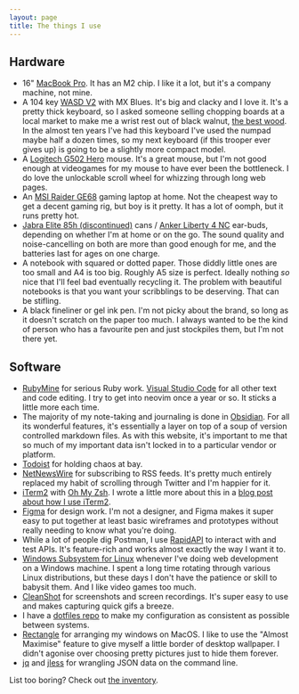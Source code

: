 ```yaml
---
layout: page
title: The things I use
---
```


## Hardware

- 16" [MacBook Pro](https://www.apple.com/uk/shop/buy-mac/macbook-pro). It has an M2 chip. I like it a lot, but it's a company machine, not mine.
- A 104 key [WASD V2](https://www.wasdkeyboards.com/products/mechanical-keyboards.html) with MX Blues. It's big and clacky and I love it. It's a pretty thick keyboard, so I asked someone selling chopping boards at a local market to make me a wrist rest out of black walnut, [the best wood](/best). In the almost ten years I've had this keyboard I've used the numpad maybe half a dozen times, so my next keyboard (if this trooper ever gives up) is going to be a slightly more compact model.
- A [Logitech G502 Hero](https://www.logitechg.com/en-gb/products/gaming-mice/g502-hero-gaming-mouse.910-005471.html) mouse. It's a great mouse, but I'm not good enough at videogames for my mouse to have ever been the bottleneck. I do love the unlockable scroll wheel for whizzing through long web pages.
- An [MSI Raider GE68](https://www.msi.com/Laptop/Raider-GE68-HX-13VX) gaming laptop at home. Not the cheapest way to get a decent gaming rig, but boy is it pretty. It has a lot of oomph, but it runs pretty hot.
- [Jabra Elite 85h (discontinued)](https://www.jabra.com/supportpages/jabra-elite-85h) cans / [Anker Liberty 4 NC](https://us.soundcore.com/products/liberty-4-nc-a3947z61) ear-buds, depending on whether I'm at home or on the go. The sound quality and noise-cancelling on both are more than good enough for me, and the batteries last for ages on one charge.
- A notebook with squared or dotted paper. Those diddly little ones are too small and A4 is too big. Roughly A5 size is perfect. Ideally nothing _so_ nice that I'll feel bad eventually recycling it. The problem with beautiful notebooks is that you want your scribblings to be deserving. That can be stifling.
- A black fineliner or gel ink pen. I'm not picky about the brand, so long as it doesn't scratch on the paper too much. I always wanted to be the kind of person who has a favourite pen and just stockpiles them, but I'm not there yet.

## Software

- [RubyMine](https://www.jetbrains.com/ruby/) for serious Ruby work. [Visual Studio Code](https://code.visualstudio.com/) for all other text and code editing. I try to get into neovim once a year or so. It sticks a little more each time.
- The majority of my note-taking and journaling is done in [Obsidian](https://obsidian.md/). For all its wonderful features, it's essentially a layer on top of a soup of version controlled markdown files. As with this website, it's important to me that so much of my important data isn't locked in to a particular vendor or platform.
- [Todoist](https://todoist.com) for holding chaos at bay.
- [NetNewsWire](https://netnewswire.com/) for subscribing to RSS feeds. It's pretty much entirely replaced my habit of scrolling through Twitter and I'm happier for it.
- [iTerm2](https://iterm2.com/) with [Oh My Zsh](https://ohmyz.sh/). I wrote a little more about this in a [blog post about how I use iTerm2](/programming/2021/11/04/how-i-use-iterm2.html).
- [Figma](https://www.figma.com/) for design work. I'm not a designer, and Figma makes it super easy to put together at least basic wireframes and prototypes without really needing to know what you're doing.
- While a lot of people dig Postman, I use [RapidAPI](https://paw.cloud/) to interact with and test APIs. It's feature-rich and works almost exactly the way I want it to.
- [Windows Subsystem for Linux](https://docs.microsoft.com/en-us/windows/wsl/faq) whenever I've doing web development on a Windows machine. I spent a long time rotating through various Linux distributions, but these days I don't have the patience or skill to babysit them. And I like video games too much.
- [CleanShot](https://cleanshot.com/) for screenshots and screen recordings. It's super easy to use and makes capturing quick gifs a breeze.
- I have a [dotfiles repo](https://github.com/jsrn/dotfiles) to make my configuration as consistent as possible between systems.
- [Rectangle](https://rectangleapp.com/) for arranging my windows on MacOS. I like to use the "Almost Maximise" feature to give myself a little border of desktop wallpaper. I didn't agonise over choosing pretty pictures just to hide them forever.
- [jq](https://jqlang.github.io/jq/) and [jless](https://jless.io/) for wrangling JSON data on the command line.

List too boring? Check out <a href="/inventory">the inventory</a>.
